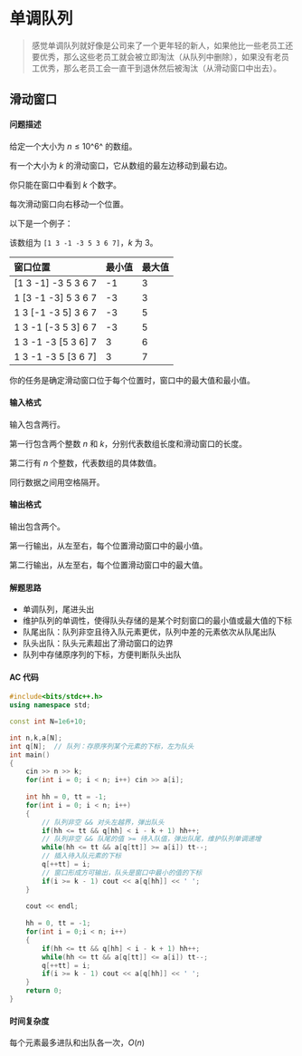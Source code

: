 # 单调队列

> 感觉单调队列就好像是公司来了一个更年轻的新人，如果他比一些老员工还要优秀，那么这些老员工就会被立即淘汰（从队列中删除），如果没有老员工优秀，那么老员工会一直干到退休然后被淘汰（从滑动窗口中出去）。

## 滑动窗口

#### 问题描述

给定一个大小为 $n≤10$^6^ 的数组。

有一个大小为 $k$ 的滑动窗口，它从数组的最左边移动到最右边。

你只能在窗口中看到 $k$ 个数字。

每次滑动窗口向右移动一个位置。

以下是一个例子：

该数组为 `[1 3 -1 -3 5 3 6 7]`，$k$ 为 $3$。

| 窗口位置            | 最小值 | 最大值 |
| :------------------ | :----- | :----- |
| [1 3 -1] -3 5 3 6 7 | -1     | 3      |
| 1 [3 -1 -3] 5 3 6 7 | -3     | 3      |
| 1 3 [-1 -3 5] 3 6 7 | -3     | 5      |
| 1 3 -1 [-3 5 3] 6 7 | -3     | 5      |
| 1 3 -1 -3 [5 3 6] 7 | 3      | 6      |
| 1 3 -1 -3 5 [3 6 7] | 3      | 7      |

你的任务是确定滑动窗口位于每个位置时，窗口中的最大值和最小值。

#### 输入格式

输入包含两行。

第一行包含两个整数 $n$ 和 $k$，分别代表数组长度和滑动窗口的长度。

第二行有 $n$ 个整数，代表数组的具体数值。

同行数据之间用空格隔开。

#### 输出格式

输出包含两个。

第一行输出，从左至右，每个位置滑动窗口中的最小值。

第二行输出，从左至右，每个位置滑动窗口中的最大值。

#### 解题思路

- 单调队列，尾进头出
- 维护队列的单调性，使得队头存储的是某个时刻窗口的最小值或最大值的下标
- 队尾出队：队列非空且待入队元素更优，队列中差的元素依次从队尾出队
- 队头出队：队头元素超出了滑动窗口的边界
- 队列中存储原序列的下标，方便判断队头出队

#### AC 代码

```c++
#include<bits/stdc++.h>
using namespace std;

const int N=1e6+10;

int n,k,a[N];
int q[N];  // 队列：存原序列某个元素的下标，左为队头
int main()
{
    cin >> n >> k;
    for(int i = 0; i < n; i++) cin >> a[i];
    
    int hh = 0, tt = -1;
   	for(int i = 0; i < n; i++)
    {
        // 队列非空 && 对头左越界，弹出队头
        if(hh <= tt && q[hh] < i - k + 1) hh++;
        // 队列非空 && 队尾的值 >= 待入队值，弹出队尾，维护队列单调递增
        while(hh <= tt && a[q[tt]] >= a[i]) tt--;
        // 插入待入队元素的下标
        q[++tt] = i;
        // 窗口形成方可输出，队头是窗口中最小的值的下标
        if(i >= k - 1) cout << a[q[hh]] << ' ';
    }
    
    cout << endl;
    
    hh = 0, tt = -1;
    for(int i = 0;i < n; i++)
    {
        if(hh <= tt && q[hh] < i - k + 1) hh++;
        while(hh <= tt && a[q[tt]] <= a[i]) tt--;
        q[++tt] = i;
        if(i >= k - 1) cout << a[q[hh]] << ' ';
    }
    return 0;
}
```

#### 时间复杂度

每个元素最多进队和出队各一次，$O(n)$
